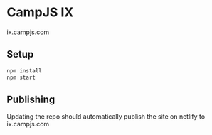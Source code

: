 # CampJS IX

ix.campjs.com

## Setup

```sh
npm install
npm start
```

## Publishing

Updating the repo should automatically publish the site on netlify to ix.campjs.com